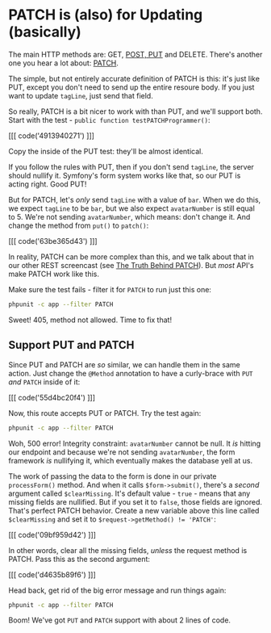 # PATCH is (also) for Updating (basically)

The main HTTP methods are: GET, [POST, PUT](http://knpuniversity.com/screencast/rest/put-versus-post)
and DELETE. There's another one you hear a lot about: [PATCH](http://knpuniversity.com/screencast/rest/patch).

The simple, but not entirely accurate definition of PATCH is this: it's just
like PUT, except you don't need to send up the entire resoure body. If you
just want to update `tagLine`, just send that field.

So really, PATCH is a bit nicer to work with than PUT, and we'll support
both. Start with the test - `public function testPATCHProgrammer()`:

[[[ code('4913940271') ]]]

Copy the inside of the PUT test: they'll be almost identical.

If you follow the rules with PUT, then if you don't send `tagLine`, the
server should nullify it. Symfony's form system works like that, so our PUT
is acting right. Good PUT!

But for PATCH, let's *only* send `tagLine` with a value of `bar`. When we
do this, we expect `tagLine` to be `bar`, but we also expect `avatarNumber`
is still equal to 5. We're not sending `avatarNumber`, which means: don't
change it. And change the method from `put()` to `patch()`:

[[[ code('63be365d43') ]]]

In reality, PATCH can be more complex than this, and we talk about that
in our other REST screencast (see [The Truth Behind PATCH](http://knpuniversity.com/screencast/rest/patch#the-truth-behind-patch)).
But *most* API's make PATCH work like this.

Make sure the test fails - filter it for `PATCH` to run just this one:

```bash
phpunit -c app --filter PATCH
```

Sweet! 405, method not allowed. Time to fix that!

## Support PUT and PATCH

Since PUT and PATCH are *so* similar, we can handle them in the same action.
Just change the `@Method` annotation to have a curly-brace with `PUT` *and*
`PATCH` inside of it:

[[[ code('55d4bc20f4') ]]]

Now, this route accepts PUT or PATCH. Try the test again:

```bash
phpunit -c app --filter PATCH
```

Woh, 500 error! Integrity constraint: `avatarNumber` cannot be null. It *is*
hitting our endpoint and because we're not sending `avatarNumber`, the form
framework *is* nullifying it, which eventually makes the database yell at us.

The work of passing the data to the form is done in our private `processForm()`
method. And when it calls `$form->submit()`, there's a *second* argument
called `$clearMissing`. It's default value - `true` - means that any missing
fields are nullified. But if you set it to `false`, those fields are ignored.
That's perfect PATCH behavior. Create a new variable above this line called
`$clearMissing` and set it to `$request->getMethod() != 'PATCH'`:

[[[ code('09bf959d42') ]]]

In other words, clear all the missing fields, *unless* the request method
is PATCH. Pass this as the second argument:

[[[ code('d4635b89f6') ]]]

Head back, get rid of the big error message and run things again:

```bash
phpunit -c app --filter PATCH
```

Boom! We've got `PUT` and `PATCH` support with about 2 lines of code. 
